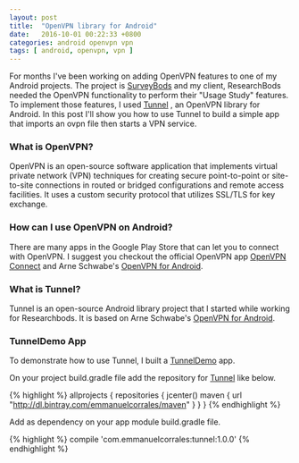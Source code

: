 ```yaml
---
layout: post
title:  "OpenVPN library for Android"
date:   2016-10-01 00:22:33 +0800
categories: android openvpn vpn
tags: [ android, openvpn, vpn ]
---
```

<p>For months I've been working on adding OpenVPN features to one of my Android projects. The project is <a href="https://play.google.com/store/apps/details?id=com.surveybods.android">SurveyBods</a> and my client, ResearchBods needed the OpenVPN functionality to perform their "Usage Study" features.
To implement those features, I used
<a href= "https://emmanuelcorrales.github.io/tunnel/">Tunnel</a>
, an OpenVPN library for Android. In this post I'll show you how to use Tunnel to build a simple app that imports an ovpn file then starts a VPN service.</p>

<h3>What is OpenVPN?</h3>
<p>OpenVPN is an open-source software application that implements virtual private network (VPN) techniques for creating secure point-to-point or site-to-site connections in routed or bridged configurations and remote access facilities. It uses a custom security protocol that utilizes SSL/TLS for key exchange.</p>

<h3>How can I use OpenVPN on Android?</h3>
<p>There are many apps in the Google Play Store that can let you to connect with OpenVPN. I suggest you checkout the official OpenVPN app
<a href="https://play.google.com/store/apps/details?id=net.openvpn.openvpn">OpenVPN Connect</a> and Arne Schwabe's
<a href="https://play.google.com/store/apps/details?id=de.blinkt.openvpn">OpenVPN for Android</a>.</p>

<h3>What is Tunnel?</h3>
<p>Tunnel is an open-source Android library project that I started while working for Researchbods. It is based on Arne Schwabe's
<a href="https://play.google.com/store/apps/details?id=de.blinkt.openvpn">OpenVPN for Android</a>.</p>

<h3>TunnelDemo App</h3>
To demonstrate how to use Tunnel, I built a <a href="https://github.com/EmmanuelCorrales/TunnelDemo">TunnelDemo</a> app.

On your project build.gradle file add the repository for
<a href="https://emmanuelcorrales.github.io/tunnel/">Tunnel</a> like below.

{% highlight %}
allprojects {
    repositories {
        jcenter()
        maven {
            url "http://dl.bintray.com/emmanuelcorrales/maven"
        }
    }
}
{% endhighlight %}

Add as dependency on your app module build.gradle file.

{% highlight %}
compile 'com.emmanuelcorrales:tunnel:1.0.0'
{% endhighlight %}
